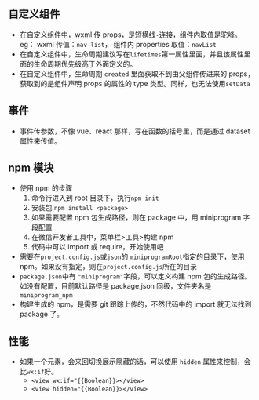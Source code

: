 ## 自定义组件

-   在自定义组件中，wxml 传 props，是短横线`-`连接，组件内取值是驼峰。eg： wxml 传值：`nav-list`， 组件内 properties 取值：`navList`
-   在自定义组件中，生命周期建议写在`lifetimes`第一属性里面，并且该属性里面的生命周期优先级高于外面定义的。
-   在自定义组件中，生命周期 `created` 里面获取不到由父组件传进来的 props，获取到的是组件声明 props 的属性的 type 类型。同样，也无法使用`setData`

## 事件

-   事件传参数，不像 vue、react 那样，写在函数的括号里，而是通过 dataset 属性来传值。

## npm 模块

-   使用 npm 的步骤
    1. 命令行进入到 root 目录下，执行`npm init`
    2. 安装包 `npm install <package>`
    3. 如果需要配置 npm 包生成路径，则在 package 中，用 miniprogram 字段配置
    4. 在微信开发者工具中，菜单栏>工具>构建 npm
    5. 代码中可以 import 或 require，开始使用吧
-   需要在`project.config.js`或`json`的 `miniprogramRoot`指定的目录下，使用 npm。如果没有指定，则在`project.config.js`所在的目录
-   `package.json`中有 `"miniprogram"`字段，可以定义构建 npm 包的生成路径。如没有配置，目前默认路径是 package.json 同级，文件夹名是`miniprogram_npm`
-   构建生成的 npm，是需要 git 跟踪上传的，不然代码中的 import 就无法找到 package 了。

## 性能

-   如果一个元素，会来回切换展示隐藏的话，可以使用 `hidden` 属性来控制，会比`wx:if`好。
    -   `<view wx:if="{{Boolean}}></view>`
    -   `<view hidden="{{Boolean}}></view>`
